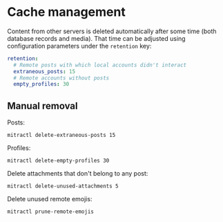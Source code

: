 # Cache management

Content from other servers is deleted automatically after some time (both database records and media). That time can be adjusted using configuration parameters under the `retention` key:

```yaml
retention:
  # Remote posts with which local accounts didn't interact
  extraneous_posts: 15
  # Remote accounts without posts
  empty_profiles: 30
```

## Manual removal

Posts:

```shell
mitractl delete-extraneous-posts 15
```

Profiles:

```shell
mitractl delete-empty-profiles 30
```

Delete attachments that don't belong to any post:

```shell
mitractl delete-unused-attachments 5
```

Delete unused remote emojis:

```shell
mitractl prune-remote-emojis
```
